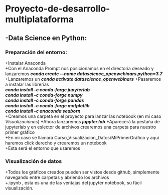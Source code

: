# Proyecto-de-desarrollo-multiplataforma

## -Data Science en Python:
### Preparación del entorno:
+Instalar Anaconda\
+Con el Anaconda Prompt nos posicionamos en el directoria deseado y lanzaremos ***conda create --name datascience_openwebinars python=3.7*** \
+Lanzaremos un ***conda activate datascience_openwebinars***
+Pasaremos a instalar las librerias\
***conda install -c conda-forge jupyterlab*** \
***conda install -c conda-forge numpy*** \
***conda install -c conda-forge pandas*** \
***conda install -c conda-forge matplotlib*** \
***conda install -c anaconda seaborn*** \
+Creamos una carpeta en el proyecto para lanzar las notebook (en mi caso *Visualizaciones*)
+Ahora lanzaremos ***jupyter lab***
+Aparecerá la pestaña de jupyterlab y en eslector de archivos crearemos una carpeta para nuestro primer gráfico\
+En mi caso se llamará Curso_Visualizacion_Datos/MiPrimerGráfico y aquí haremos click derecho y crearemos un notebook\
+Esta será el entorno que usaremos
### Visualización de datos
+Todos los gráficos creados pueden ser vistos desde github, simplemente navegando entre carpetas y abriendo los archivos\
+.ipynb , esta es una de las ventajas del jupyter notebook, su fácil visualización.